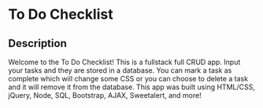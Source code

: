 # To Do Checklist

## Description

Welcome to the To Do Checklist! This is a fullstack full CRUD app. Input your tasks and they are stored in a database. You can mark a task as complete which will change some CSS or you can choose to delete a task and it will remove it from the database. This app was built using HTML/CSS, jQuery, Node, SQL, Bootstrap, AJAX, Sweetalert, and more! 